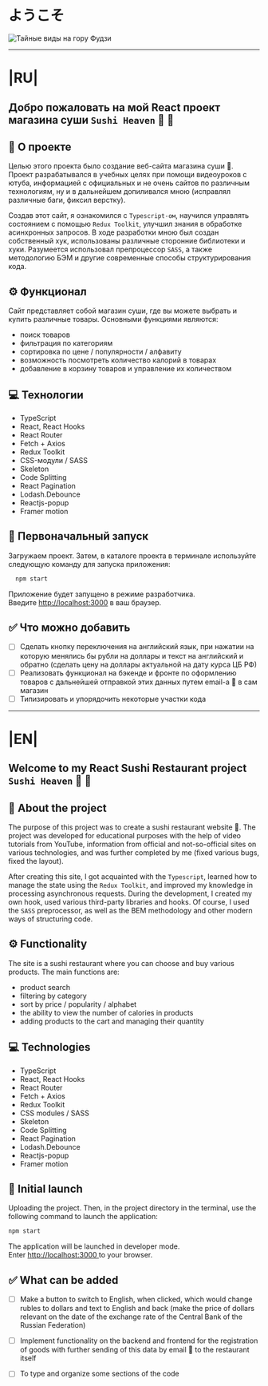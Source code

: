# ようこそ
![Тайные виды на гору Фудзи](src/assets/fuji.gif)
_________
# |RU|

##  Добро пожаловать на мой **React** проект магазина суши  **`Sushi Heaven`** 🍣 🤗

## 📝 О проекте

Целью этого проекта было создание веб-сайта магазина суши 🍱. Проект разрабатывался в учебных целях при помощи видеоуроков с ютуба, информацией с официальных и не очень сайтов по различным технологиям, ну и в дальнейшем допиливался 
мною (исправлял различные баги, фиксил верстку). 

Создав этот сайт, я ознакомился c `Typescript-ом`, научился управлять состоянием с помощью `Redux Toolkit`, улучшил знания в обработке асинхронных запросов. В ходе разработки мною был создан собственный хук,
использованы различные сторонние библиотеки и хуки. Разумеется использовал препроцессор `SASS`, а также методологию БЭМ и другие современные способы структурирования кода.

## ⚙️ Функционал
Сайт представляет собой магазин суши, где вы можете выбрать и купить различные товары. Основными функциями являются:
- поиск товаров
- фильтрация по категориям
- сортировка по цене / популярности / алфавиту
- возможность посмотреть количество калорий в товарах
- добавление в корзину товаров и управление их количеством

## 💻 Технологии

- TypeScript
- React, React Hooks
- React Router
- Fetch + Axios
- Redux Toolkit
- CSS-модули / SASS
- Skeleton
- Code Splitting
- React Pagination
- Lodash.Debounce
- Reactjs-popup
- Framer motion

## 🚀 Первоначальный запуск

Загружаем проект. Затем, в каталоге проекта в терминале используйте следующую команду для запуска приложения:

```bash
  npm start
```

Приложение будет запущено в режиме разработчика.\
Введите [http://localhost:3000](http://localhost:3000) в ваш браузер.

## ✅ Что можно добавить

- [ ] Сделать кнопку переключения на английский язык, при нажатии на которую менялись бы рубли на доллары и текст на английский и обратно (сделать цену на доллары актуальной на дату курса ЦБ РФ)
- [ ] Реализовать функционал на бэкенде и фронте по оформлению товаров с дальнейшей отправкой этих данных путем email-а 📨 в сам магазин
- [ ] Типизировать и упорядочить некоторые участки кода

______________

# |EN|

## Welcome to my **React** Sushi Restaurant project **`Sushi Heaven`** 🍣 🤗

## 📝 About the project

The purpose of this project was to create a sushi restaurant website 🍱. The project was developed for educational purposes with the help of video tutorials from YouTube, information from official and not-so-official sites on various 
technologies, and was further completed
by me (fixed various bugs, fixed the layout).

After creating this site, I got acquainted with the `Typescript`, learned how to manage the state using the `Redux Toolkit`, and improved my knowledge in processing asynchronous requests. During the development, I created my own hook,
used various third-party libraries and hooks. Of course, I used the `SASS` preprocessor, as well as the BEM methodology and other modern ways of structuring code.

## ⚙️ Functionality
The site is a sushi restaurant where you can choose and buy various products. The main functions are:
- product search
- filtering by category
- sort by price / popularity / alphabet
- the ability to view the number of calories in products
- adding products to the cart and managing their quantity

## 💻 Technologies

- TypeScript
- React, React Hooks
- React Router
- Fetch + Axios
- Redux Toolkit
- CSS modules / SASS
- Skeleton
- Code Splitting
- React Pagination
- Lodash.Debounce
- Reactjs-popup 
- Framer motion

## 🚀 Initial launch

Uploading the project. Then, in the project directory in the terminal, use the following command to launch the application:

```bash
npm start
```

The application will be launched in developer mode.\
Enter [http://localhost:3000 ](http://localhost:3000 ) to your browser.

## ✅ What can be added

- [ ] Make a button to switch to English, when clicked, which would change rubles to dollars and text to English and back (make the price of dollars relevant on the date of the exchange rate of the Central Bank of the Russian Federation)
- [ ] Implement functionality on the backend and frontend for the registration of goods with further sending of this data by email 📨 to the restaurant itself
- [ ] To type and organize some sections of the code

